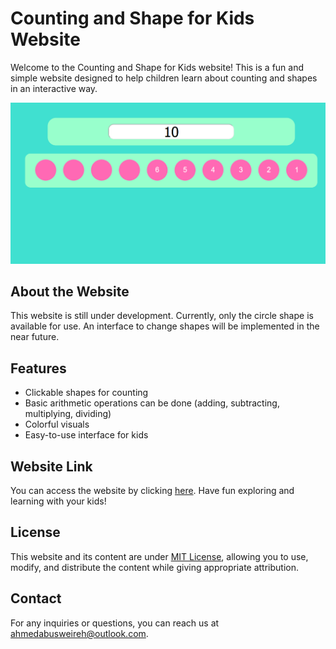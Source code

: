 # Counting and Shape for Kids Website

Welcome to the Counting and Shape for Kids website! This is a fun and simple website designed to help children learn about counting and shapes in an interactive way.

![Website Screenshot](review_program.png)

## About the Website
This website is still under development. Currently, only the circle shape is available for use. An interface to change shapes will be implemented in the near future.
## Features
- Clickable shapes for counting
- Basic arithmetic operations can be done (adding, subtracting, multiplying, dividing)
- Colorful visuals
- Easy-to-use interface for kids

## Website Link
You can access the website by clicking [here](https://retenuphilistia13.github.io/counting_and_shape_for_kids/). Have fun exploring and learning with your kids!

## License
This website and its content are under [MIT License](LICENSE), allowing you to use, modify, and distribute the content while giving appropriate attribution.

## Contact
For any inquiries or questions, you can reach us at [ahmedabusweireh@outlook.com](ahmedabusweireh@outlook.com).

